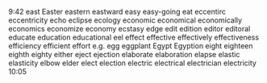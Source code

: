 9:42
east
Easter
eastern
eastward
easy
easy-going
eat
eccentirc
eccentricity
echo
eclipse
ecology
economic
economical
economically
economics
economize
economy
ecstasy
edge
edit
edition
editor
editoral
educate
education
educational
eel
effect
effective
effectively
effectiveness
efficiency
efficient
effort
e.g. 
egg
eggplant
Egypt
Egyption
eight
eighteen
eighth
eighty
either
eject
ejection
elaborate
elaboration
elapse
elastic
elasticity
elbow
elder
elect
election
electric
electrical
electrician
electricity
10:05


